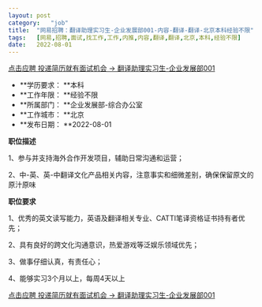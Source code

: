 ```yaml
---
layout:	post
category:	"job"
title:	"网易招聘：翻译助理实习生-企业发展部001-内容-翻译-翻译-北京本科经验不限"
tags:	[网易,招聘,面试,找工作,工作,内推,内容,翻译,翻译,北京,本科,经验不限]
date:	2022-08-01
---
```


[点击应聘 投递简历就有面试机会 ->  翻译助理实习生-企业发展部001](http://mobile.bole.netease.com/bole/boleDetail?id=35974&employeeId=346f03c3cda5f04c&key=all)



- **学历要求： **本科
- **工作年限： **经验不限
- **所属部门： **企业发展部-综合办公室
- **工作城市： **北京
- **发布日期： **2022-08-01



**职位描述**

1、参与并支持海外合作开发项目，辅助日常沟通和运营；

2、中-英、英-中翻译文化产品相关内容，注意事实和细微差别，确保保留原文的原汁原味



**职位要求**

1、优秀的英文读写能力，英语及翻译相关专业、CATTI笔译资格证书持有者优先；

2、具有良好的跨文化沟通意识，热爱游戏等泛娱乐领域优先；

3、做事仔细认真，有责任心；

4、能够实习3个月以上，每周4天以上



[点击应聘 投递简历就有面试机会 ->  翻译助理实习生-企业发展部001](http://mobile.bole.netease.com/bole/boleDetail?id=35974&employeeId=346f03c3cda5f04c&key=all)